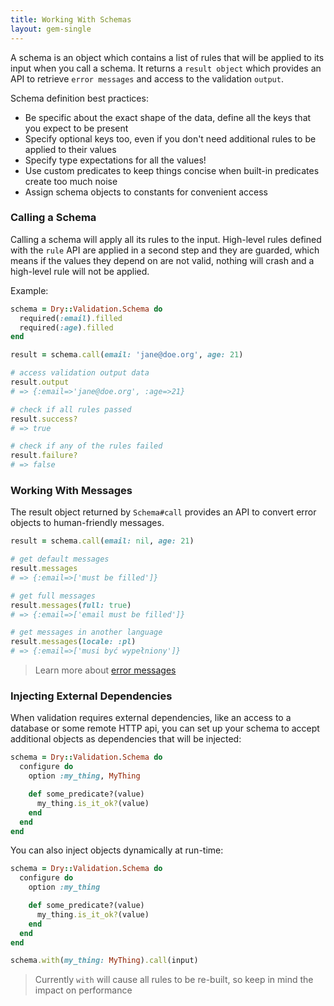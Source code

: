 ```yaml
---
title: Working With Schemas
layout: gem-single
---
```


A schema is an object which contains a list of rules that will be applied to its input when you call a schema. It returns a `result object` which provides an API to retrieve `error messages` and access to the validation `output`.

Schema definition best practices:

* Be specific about the exact shape of the data, define all the keys that you expect to be present
* Specify optional keys too, even if you don't need additional rules to be applied to their values
* Specify type expectations for all the values!
* Use custom predicates to keep things concise when built-in predicates create too much noise
* Assign schema objects to constants for convenient access

### Calling a Schema

Calling a schema will apply all its rules to the input. High-level rules defined with the `rule` API are applied in a second step and they are guarded, which means if the values they depend on are not valid, nothing will crash and a high-level rule will not be applied.

Example:

``` ruby
schema = Dry::Validation.Schema do
  required(:email).filled
  required(:age).filled
end

result = schema.call(email: 'jane@doe.org', age: 21)

# access validation output data
result.output
# => {:email=>'jane@doe.org', :age=>21}

# check if all rules passed
result.success?
# => true

# check if any of the rules failed
result.failure?
# => false
```

### Working With Messages

The result object returned by `Schema#call` provides an API to convert error objects to human-friendly messages.

``` ruby
result = schema.call(email: nil, age: 21)

# get default messages
result.messages
# => {:email=>['must be filled']}

# get full messages
result.messages(full: true)
# => {:email=>['email must be filled']}

# get messages in another language
result.messages(locale: :pl)
# => {:email=>['musi być wypełniony']}
```

> Learn more about [error messages](/gems/dry-validation/error-messages)

### Injecting External Dependencies

When validation requires external dependencies, like an access to a database or some remote HTTP api, you can set up your schema to accept additional objects as dependencies that will be injected:

``` ruby
schema = Dry::Validation.Schema do
  configure do
    option :my_thing, MyThing

    def some_predicate?(value)
      my_thing.is_it_ok?(value)
    end
  end
end
```

You can also inject objects dynamically at run-time:

``` ruby
schema = Dry::Validation.Schema do
  configure do
    option :my_thing

    def some_predicate?(value)
      my_thing.is_it_ok?(value)
    end
  end
end

schema.with(my_thing: MyThing).call(input)
```

> Currently `with` will cause all rules to be re-built, so keep in mind the impact on performance
